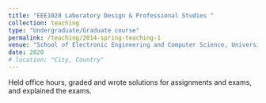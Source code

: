 ```yaml
---
title: "EEE1028 Laboratory Design & Professional Studies "
collection: teaching
type: "Undergraduate/Graduate course"
permalink: /teaching/2014-spring-teaching-1
venue: "School of Electronic Engineering and Computer Science, University of Surrey"
date: 2020
# location: "City, Country"
---
```


Held office hours, graded and wrote solutions for assignments and exams, and explained the exams.
